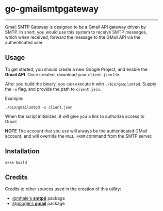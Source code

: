 # go-gmailsmtpgateway
---

Gmail SMTP Gateway is designed to be a Gmail API gateway driven by SMTP. In short,
you would use this system to receive SMTP messages, which when received, forward
the message to the GMail API via the authenticated user.

## Usage

To get started, you should create a new Google Project, and enable the **Gmail API**.
Once created, download your `client.json` file.

After you build the binary, you can execute it with `./bin/gmailsmtpd`. Supply the
`-o` flag, and provide the path to `client.json`.

Example:

    ./bin/gmailsmtpd -o client.json

When the script initializes, it will give you a link to authorize access to Gmail.

**NOTE** The account that you use will always be the authenticated GMail account, and will
override the `MAIL FROM` command from the SMTP server.

## Installation

    make build

## Credits
Credits to other sources used in the creation of this utility:

- [@mhale's **smtpd**](https://github.com/mhale/smtpd) package
- [@google's **gmail**](https://google.golang.org/api/gmail) package
